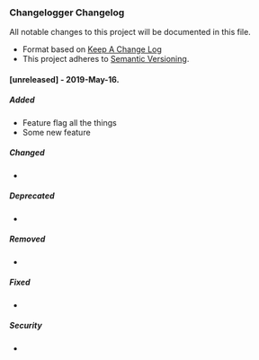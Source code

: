 ### Changelogger Changelog

All notable changes to this project will be documented in this file.

* Format based on [Keep A Change Log](https://keepachangelog.com/en/1.0.0/)
* This project adheres to [Semantic Versioning](http://semver.org/).

#### [unreleased] - 2019-May-16.
##### Added
- Feature flag all the things
- Some new feature

##### Changed
-

##### Deprecated
-

##### Removed
-

##### Fixed
-

##### Security
-


